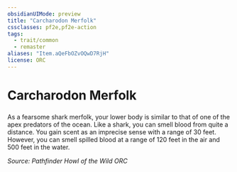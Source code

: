 ```yaml
---
obsidianUIMode: preview
title: "Carcharodon Merfolk"
cssclasses: pf2e,pf2e-action
tags:
  - trait/common
  - remaster
aliases: "Item.aQeFbOZvOQwD7RjH"
license: ORC
---
```

# Carcharodon Merfolk

### 






As a fearsome shark merfolk, your lower body is similar to that of one of the apex predators of the ocean. Like a shark, you can smell blood from quite a distance. You gain scent as an imprecise sense with a range of 30 feet. However, you can smell spilled blood at a range of 120 feet in the air and 500 feet in the water.

*Source: Pathfinder Howl of the Wild*
*ORC*